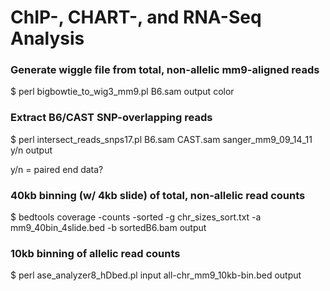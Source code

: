 
# ChIP-, CHART-, and RNA-Seq Analysis

### Generate wiggle file from total, non-allelic mm9-aligned reads
$ perl bigbowtie_to_wig3_mm9.pl B6.sam output color
  
### Extract B6/CAST SNP-overlapping reads
$ perl intersect_reads_snps17.pl B6.sam CAST.sam sanger_mm9_09_14_11 y/n output <p />
y/n = paired end data?
  
### 40kb binning (w/ 4kb slide) of total, non-allelic read counts
$ bedtools coverage -counts -sorted -g chr_sizes_sort.txt -a mm9_40bin_4slide.bed -b sortedB6.bam output
  
### 10kb binning of allelic read counts
$ perl ase_analyzer8_hDbed.pl input all-chr_mm9_10kb-bin.bed output
